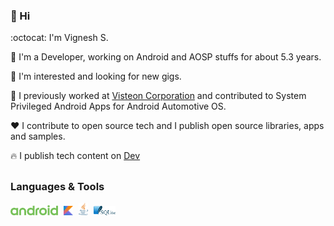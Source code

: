 ### 👋 Hi

:octocat: I'm Vignesh S.

:wrench: I'm a Developer, working on Android and AOSP stuffs for about 5.3 years.

:mag_right: I'm interested and looking for new gigs.

:briefcase: I previously worked at <a href="https://www.visteon.com">Visteon Corporation</a> and contributed to System Privileged Android Apps for Android Automotive OS.

:heart: I contribute to open source tech and I publish open source libraries, apps and samples.

:fire: I publish tech content on <a href="https://dev.to/svignesh93">Dev</a>

##

### Languages & Tools

<p>
  <a href="https://www.android.com/"><img src="https://github.com/svignesh93/svignesh93/blob/main/assets/android.svg" width="15%" /></a>
  <a href="https://kotlinlang.org/"><img src="https://github.com/svignesh93/svignesh93/blob/main/assets/kotlin.svg" width="3%" hspace="1%" /></a>
  <a href="https://www.oracle.com/java/"><img src="https://github.com/svignesh93/svignesh93/blob/main/assets/java.svg" width="3%" /></a>
  <a href="https://sqlite.org/"><img src="https://github.com/svignesh93/svignesh93/blob/main/assets/sqlite.svg" width="7%" hspace="1%" /></a>
</p>

